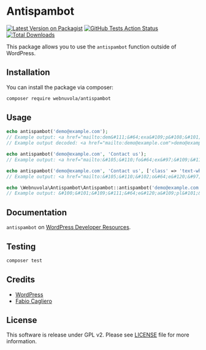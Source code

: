 # Antispambot
[![Latest Version on Packagist](https://img.shields.io/packagist/v/webnuvola/antispambot.svg?style=flat-square)](https://packagist.org/packages/webnuvola/antispambot)
[![GitHub Tests Action Status](https://img.shields.io/github/actions/workflow/status/webnuvola/antispambot/run-tests.yml?branch=main)](https://github.com/Webnuvola/antispambot/actions?query=branch%3Amain)
[![Total Downloads](https://img.shields.io/packagist/dt/webnuvola/antispambot.svg?style=flat-square)](https://packagist.org/packages/webnuvola/antispambot)

This package allows you to use the `antispambot` function outside of WordPress.

## Installation
You can install the package via composer:

```bash
composer require webnuvola/antispambot
```

## Usage
```php
echo antispambot('demo@example.com');
// Example output: <a href="mailto:dem&#111;&#64;exa&#109;p&#108;&#101;.&#99;o&#109;">de&#109;&#111;&#64;e&#120;ample&#46;&#99;om</a>
// Example output decoded: <a href="mailto:demo@example.com">demo@example.com</a>

echo antispambot('demo@example.com', 'Contact us');
// Example output: <a href="mailto:&#105;&#110;fo&#64;ex&#97;&#109;&#112;&#108;e&#46;co&#109;">Contact us</a>

echo antispambot('demo@example.com', 'Contact us', ['class' => 'text-white', 'target' => '_blank']);
// Example output: <a href="mailto:&#105;&#110;&#102;o&#64;e&#120;&#97;&#109;ple.&#99;&#111;&#109;" class="text-white" target="_blank">Contact us</a>

echo \Webnuvola\Antispambot\Antispambot::antispambot('demo@example.com');
// Example output: &#100;&#101;&#109;&#111;&#64;e&#120;a&#109;pl&#101;&#46;co&#109;
```

## Documentation
`antispambot` on [WordPress Developer Resources](https://developer.wordpress.org/reference/functions/antispambot/).

## Testing
```bash
composer test
```

## Credits
- [WordPress](https://wordpress.org/)
- [Fabio Cagliero](https://github.com/fab120)

## License
This software is release under GPL v2.  Please see [LICENSE](LICENSE) file for more information.
